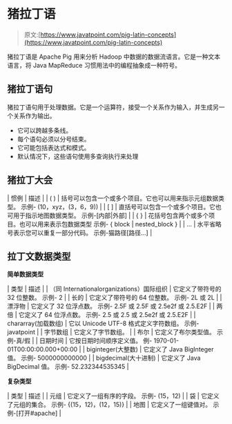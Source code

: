 # 猪拉丁语

> 原文:[https://www.javatpoint.com/pig-latin-concepts](https://www.javatpoint.com/pig-latin-concepts)

猪拉丁语是 Apache Pig 用来分析 Hadoop 中数据的数据流语言。它是一种文本语言，将 Java MapReduce 习惯用法中的编程抽象成一种符号。

## 猪拉丁语句

猪拉丁语句用于处理数据。它是一个运算符，接受一个关系作为输入，并生成另一个关系作为输出。

*   它可以跨越多条线。
*   每个语句必须以分号结束。
*   它可能包括表达式和模式。
*   默认情况下，这些语句使用多查询执行来处理

## 猪拉丁大会

| 惯例 | 描述 |
| ( ) | 括号可以包含一个或多个项目。它也可以用来指示元组数据类型。
示例- (10，xyz，(3，6，9)) |
| [ ] | 直括号可以包含一个或多个项目。它也可用于指示地图数据类型。
示例-[内部&#124;外部] |
| { } | 花括号包含两个或多个项目。也可以用来表示包数据类型
示例- { block &#124; nested_block } |
| ... | 水平省略号表示您可以重复一部分代码。
示例-猫路径[路径...] |

## 拉丁文数据类型

**简单数据类型**

| 类型 | 描述 |
| （同 Internationalorganizations）国际组织 | 它定义了带符号的 32 位整数。
示例- 2 |
| 长的 | 它定义了带符号的 64 位整数。
示例- 2L 或 2L |
| 漂浮物 | 它定义了 32 位浮点数。
示例- 2.5F 或 2.5F 或 2.5e2f 或 2.5.E2F |
| 两倍 | 它定义了 64 位浮点数。
示例- 2.5 或 2.5 或 2.5e2f 或 2.5.E2F |
| chararray(加载数组) | 它以 Unicode UTF-8 格式定义字符数组。
示例- javatpoint |
| 字节数组 | 它定义了字节数组。 |
| 布尔 | 它定义了布尔类型值。
示例-真/假 |
| 日期时间 | 它按日期时间顺序定义值。
例- 1970-01- 01T00:00:00.000+00:00 |
| biginteger(大整数) | 它定义了 Java BigInteger 值。
示例- 5000000000000 |
| bigdecimal(大十进制) | 它定义了 Java BigDecimal 值。
示例- 52.232344535345 |

**复杂类型**

| 类型 | 描述 |
| 元组 | 它定义了一组有序的字段。
示例- (15，12) |
| 袋 | 它定义了元组的集合。
示例- {(15，12)，(12，15)} |
| 地图 | 它定义了一组键值对。
示例-[打开#apache] |